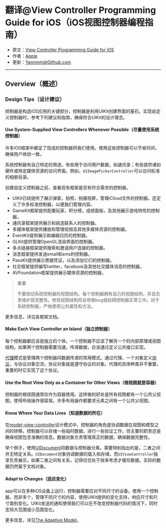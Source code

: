 # 翻译@View Controller Programming Guide for iOS（iOS视图控制器编程指南）

- 原文：[View Controller Programming Guide for iOS](https://developer.apple.com/library/content/featuredarticles/ViewControllerPGforiPhoneOS/index.html#//apple_ref/doc/uid/TP40007457-CH2-SW1)
- 作者：[Apple](https://developer.apple.com/library/content/navigation/)
- 更新：[Yannmm@Github.com](https://github.com/Yannmm/Auto-Layout-Guide-Chinese-Translation)

---

## Overview（概述）

### Design Tips（设计建议）

控制器是构造iOS应用的关键部分，控制器是利用UIKit创建界面的基石。实现自定义控制器时，参考下列建议和指南，确保符合UIKit的设计理念。

#### Use System-Supplied View Controllers Whenever Possible（尽量使用系统控制器）

许多iOS框架中都定了现成的控制器供我们使用。使用这些控制器可以节省时间，确保用户体验一致。

系统控制器有自己特定的用途。有些用于访问用户数据，如通讯录；有些提供诸如硬件或特定媒体资源的访问界面。例如，`UIImagePickerController`可以访问标准的相册目录。

创建自定义控制器之前，查看现有框架是否有符合需求的控制器。

- UIKit已经提供了展示弹窗，拍照，拍摄视屏，管理iCloud文件的控制器。还定义了许多标准控制器，以便我们管理内容。
- GameKit框架提供配置玩家，积分榜，成绩面板，及其他展示游戏特性的控制器。
- 通讯录框架提供展示和挑选联系人的控制器。
- 多媒体框架提供播放和管理视频及其他多媒体资源的控制器。
- EventKit提供展示和编辑日历的控制器。
- GLKit提供管理OpenGL渲染界面的控制器。
- 多点链接框架提供搜索和邀请用户连接的控制器。
- 消息框架提供发送email和sms的控制器。
- PassKit提供展示票据凭证，以及添加它们的控制器。
- 社交框架提供编写twitter，facebook及其他社交媒体消息的控制器。
- AVFoundation框架提供展示媒体资源的控制器。

>重要
>
>不要改动系统控制器的视图结构。每个控制器拥有自己的视图结构，并且负责维护其完整性。修改视图结构将会导致bug或妨碍控制器正常工作。对于系统控制器，严格使用公共属性和方法。

更多信息，详见各框架文档。

#### Make Each View Controller an Island（独立控制器）

每个控制器都应该是独立的个体。一个控制器不应该了解另一个的内部原理或视图结构。如果两个控制器需要沟通，传递数据，应该通过定义公共接口实现。

[代理](https://developer.apple.com/library/content/documentation/General/Conceptual/DevPedia-CocoaCore/Delegation.html#//apple_ref/doc/uid/TP40008195-CH14)模式是管理两个控制器间数据传递的常用模式。通过代理，一个对象定义[协议](https://developer.apple.com/library/content/documentation/General/Conceptual/DevPedia-CocoaCore/Protocol.html#//apple_ref/doc/uid/TP40008195-CH45)，与协议对象交流，协议对象就是遵守协议的对象。代理的具体种类并不重要。重要的时它实现了这个协议。

#### Use the Root View Only as a Container for Other Views（根视图就是容器）

控制器的根视图通常仅作为容器使用。这样做的好处是所有视图都有一个公共父视图，使得布局操作很容易。许多布局操作都要求元素之间有一个公共父视图。

#### Know Where Your Data Lives（知道数据的所在）

在[model-view-controller](https://developer.apple.com/library/content/documentation/General/Conceptual/DevPedia-CocoaCore/MVC.html#//apple_ref/doc/uid/TP40008195-CH32)设计模式中，控制器的角色是协调数据在视图和模型之间的转移。控制器可以存储一些临时数据，进行一些验证工作，但主要的职责还是确保视图包含准确的信息。数据对象负责管理真正的数据，确保数据完整性。

举个例子，使用[UIDocument](https://developer.apple.com/documentation/uikit/uidocument)将数据与控制器分离。需要特别指出的是，二者之间并无特定关系。`UIDocument`对象协调数据的载入和存储，而`UIViewController`独享负责展示。如果二者之间有关系，记得仅仅处于效率考虑才缓存数据。实际的数据仍然属于文档对象。

#### Adapt to Changes（适应变化）

app可以在多种iOS设备上运行，控制器需要应对不同尺寸的设备。使用一个控制器，而非多个，管理不同尺寸的内容，使用UIKit提供的变化支持，响应尺寸和尺寸类别变化。UIKit发送的通知使得我们可以在不改变控制器代码的情况下，同时支持大范围或小范围变化。

更多信息，详见[The Adaptive Model](https://developer.apple.com/library/content/featuredarticles/ViewControllerPGforiPhoneOS/TheAdaptiveModel.html#//apple_ref/doc/uid/TP40007457-CH19-SW1)。